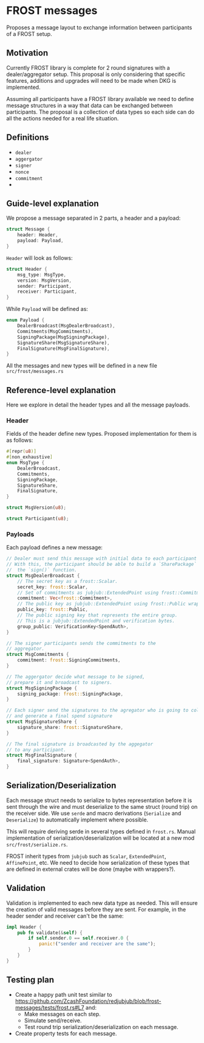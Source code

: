 # FROST messages

Proposes a message layout to exchange information between participants of a FROST setup.

## Motivation

Currently FROST library is complete for 2 round signatures with a dealer/aggregator setup.
This proposal is only considering that specific features, additions and upgrades will need to be made when DKG is implemented.

Assuming all participants have a FROST library available we need to define message structures in a way that data can be exchanged between participants. The proposal is a collection of data types so each side can do all the actions needed for a real life situation.

## Definitions

- `dealer`
- `aggergator`
- `signer`
- `nonce`
- `commitment`
- 

## Guide-level explanation

We propose a message separated in 2 parts, a header and a payload:

```rust
struct Message {
    header: Header,
    payload: Payload,
}
```

`Header` will look as follows:

```rust
struct Header {
    msg_type: MsgType,
    version: MsgVersion,
    sender: Participant,
    receiver: Participant, 
}
```

While `Payload` will be defined as:

```rust
enum Payload {
    DealerBroadcast(MsgDealerBroadcast),
    Commitments(MsgCommitments),
    SigningPackage(MsgSigningPackage),
    SignatureShare(MsgSignatureShare),
    FinalSignature(MsgFinalSignature),
}
```

All the messages and new types will be defined in a new file `src/frost/messages.rs`

## Reference-level explanation

Here we explore in detail the header types and all the message payloads. 

### Header

Fields of the header define new types. Proposed implementation for them is as follows:

```rust
#[repr(u8)]
#[non_exhaustive]
enum MsgType {
    DealerBroadcast,
    Commitments,
    SigningPackage,
    SignatureShare,
    FinalSignature,
}

struct MsgVersion(u8);

struct Participant(u8);
```

### Payloads

Each payload defines a new message:

```rust
// Dealer must send this message with initial data to each participant involved.
// With this, the participant should be able to build a `SharePackage` and use
//  the `sign()` function.
struct MsgDealerBroadcast {
    // The secret key as a frost::Scalar.
    secret_key: frost::Scalar,
    // Set of commitments as jubjub::ExtendedPoint using frost::Commitment wrapper.
    commitment: Vec<frost::Commitment>,
    // The public key as jubjub::ExtendedPoint using frost::Public wrapper.
    public_key: frost::Public,
    // The public signing key that represents the entire group.
    // This is a jubjub::ExtendedPoint and verification bytes.
    group_public: VerificationKey<SpendAuth>,
}

// The signer participants sends the commitments to the
// aggregator.
struct MsgCommitments {
    commitment: frost::SigningCommitments,
}

// The aggergator decide what message to be signed, 
// prepare it and broadcast to signers.
struct MsgSigningPackage {
    signing_package: frost::SigningPackage,
}

// Each signer send the signatures to the agregator who is going to collect them 
// and generate a final spend signature 
struct MsgSignatureShare {
    signature_share: frost::SignatureShare,
}

// The final signature is broadcasted by the aggegator 
// to any participant.
struct MsgFinalSignature {
    final_signature: Signature<SpendAuth>,
}
```
## Serialization/Deserialization

Each message struct needs to serialize to bytes representation before it is sent through the wire and must deserialize to the same struct (round trip) on the receiver side. We use `serde` and macro derivations (`Serialize` and `Deserialize`) to automatically implement where possible.

This will require deriving serde in several types defined in `frost.rs`. 
Manual implementation of serialization/deserialization will be located at a new mod `src/frost/serialize.rs`.

FROST inherit types from `jubjub` such as `Scalar`, `ExtendedPoint`, `AffinePoint`, etc. We need to decide how serialization of these types that are defined in external crates will be done (maybe with wrappers?).

## Validation

Validation is implemented to each new data type as needed. This will ensure the creation of valid messages before they are sent. For example, in the header sender and receiver can't be the same:

```rust
impl Header {
    pub fn validate(&self) {
        if self.sender.0 == self.receiver.0 {
            panic!("sender and receiver are the same");
        }
    }
}
```

## Testing plan

- Create a happy path unit test similar to https://github.com/ZcashFoundation/redjubjub/blob/frost-messages/tests/frost.rs#L7 and:
  - Make messages on each step.
  - Simulate send/receive.
  - Test round trip serialization/deserialization on each message.
- Create property tests for each message.
